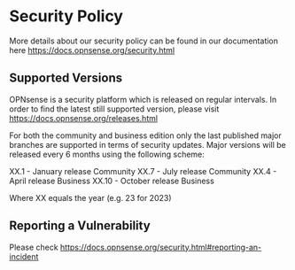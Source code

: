 # Security Policy

More details about our security policy can be found in our documentation
here https://docs.opnsense.org/security.html

## Supported Versions

OPNsense is a security platform which is released on regular intervals. In
order to find the latest still supported version, please visit https://docs.opnsense.org/releases.html

For both the community and business edition only the last published major
branches are supported in terms of security updates. Major versions will be
released every 6 months using the following scheme:

XX.1	- January release Community
XX.7	- July release Community
XX.4	- April release Business
XX.10	- October release Business

Where XX equals the year (e.g. 23 for 2023)

## Reporting a Vulnerability

Please check https://docs.opnsense.org/security.html#reporting-an-incident
